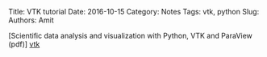 Title: VTK tutorial
Date: 2016-10-15
Category: Notes
Tags: vtk, python
Slug: 
Authors: Amit

[Scientific data analysis and visualization with Python, VTK and ParaView (pdf)] [vtk]

[vtk]: {filename}/pdf/quammen_vtk.pdf
